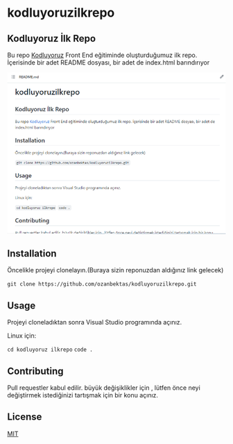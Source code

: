# kodluyoruzilkrepo

## Kodluyoruz İlk Repo

Bu repo [Kodluyoruz](https://kodluyoruz.org/tr/kodluyoruz/) Front End eğitiminde oluşturduğumuz ilk repo. İçerisinde bir adet README dosyası, bir adet de index.html barındırıyor

![github](figures/kodluyoruz.png.png)

## Installation

Öncelikle projeyi clonelayın.(Buraya sizin reponuzdan aldığınız link gelecek)

`git clone https://github.com/ozanbektas/kodluyoruzilkrepo.git`

## Usage

Projeyi cloneladıktan sonra Visual Studio programında açınız.

Linux için:

`cd kodluyoruz ilkrepo`
`code .`

## Contributing

Pull requestler kabul edilir. büyük değişiklikler için , lütfen önce neyi değiştirmek istediğinizi tartışmak için bir konu açınız.

## License

[MIT](https://choosealicense.com/licenses/mit/)




